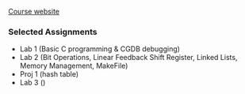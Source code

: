 [Course website](https://inst.eecs.berkeley.edu/~cs61c/su20/)

### Selected Assignments
- Lab 1 (Basic C programming & CGDB debugging)
- Lab 2 (Bit Operations, Linear Feedback Shift Register, Linked Lists, Memory Management, MakeFile)
- Proj 1 (hash table)
- Lab 3 ()
